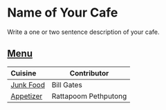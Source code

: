 # Name of Your Cafe

Write a one or two sentence description of your cafe.

## [Menu](menu.md)

| Cuisine                               | Contributor        |
|:--------------------------------------|--------------------|
| [Junk Food](menu.md#junk-food)        | Bill Gates         |
| [Appetizer](menu.md#appetizer)        | Rattapoom Pethputong|
